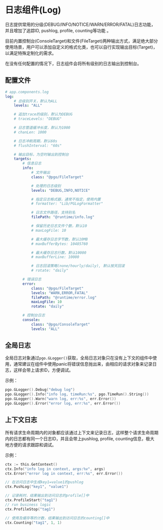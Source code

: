 # 日志组件(Log)

日志提供常用的分级(DEBUG/INFO/NOTICE/WARN/ERROR/FATAL)日志功能，并且增加了追踪ID, pushlog, profile, counting等功能 。

目前内置控制台(ConsoleTarget)和文件(FileTarget)两种输出方式，满足绝大部分使用场景，用户可以添加自定义的格式化类，也可以自行实现输出目标(Target)，以满足特殊定制化的需求。

在没有任何配置的情况下，日志组件会将所有级别的日志输出到控制台。

## 配置文件
```yaml
# app.components.log
log:
    # 总级别开关，默认为ALL
    levels: "ALL"

    # 追加trace的级别，默认为DEBUG
    # traceLevels: "DEBUG"

    # 日志管道缓冲长度，默认为1000
    # chanLen: 1000

    # 日志冲刷周期，默认60s
    # flushInterval: "60s"

    # 输出目标，为空时输出到控制台
    targets:
        # 信息日志
        info:
            # 文件输出
            class: "@pgo/FileTarget"

            # 处理的日志级别
            levels: "DEBUG,INFO,NOTICE"

            # 指定日志格式器，通常不指定，使用内置
            # formatter: "Lib/PGLogFormatter"

            # 日志文件路径，支持别名
            filePath: "@runtime/info.log"

            # 保留历史日志文件个数，默认10
            # maxLogFile: 10

            # 最大缓存日志字节数，默认10MB
            # maxBufferBytes: 10485760

            # 最大缓存日志行数，默认10000
            # maxBufferLine: 10000

            # 日志回滚策略(none/hourly/daily), 默认按天回滚
            # rotate: "daily"

        # 错误日志
        error:
            class: "@pgo/FileTarget"
            levels: "WARN,ERROR,FATAL"
            filePath: "@runtime/error.log"
            maxLogFile: 10
            rotate: "daily"

        # 控制台日志
        console:
            class: "@pgo/ConsoleTarget"
            levels: "ALL"
```

## 全局日志

全局日志对象通过`pgo.GLogger()`获取，全局日志对象只在没有上下文的组件中使用，通常建议在组件中使用panic将错误信息抛出来，由相应的请求对象来记录日志，这样会带上请求ID，方便调试。

示例：
```go
pgo.GLogger().Debug("debug log")
pgo.GLogger().Info("info log, timeRun:%s", pgo.TimeRun().String())
pgo.GLogger().Warn("warn log, err:%s", err.Error())
pgo.GLogger().Error("error log, err:%s", err.Error())
```

## 上下文日志
所有请求生命周期内的对象都应该通过上下文来记录日志，这样整个请求生命周期内的日志都有同一个日志ID，并且会带上pushlog, profile, counting信息，极大地方便的请求跟踪和调试。

示例：
```go
ctx := this.GetContext()
ctx.Info("info log in context, args:%v", args)
ctx.Error("error log in context, err:%s", err.Error())

// 在访问日志中生成key1=value1的pushlog
ctx.PushLog("key1", "value1")

// 记录耗时，结果输出到访问日志的profile[]中
ctx.ProfileStart("tag1")
// run business logic
ctx.ProfileStop("tag1")

// 使用及缓存等的计数，结果输出到访问日志的counting[]中
ctx.Counting("tag1", 1, 1)
```
